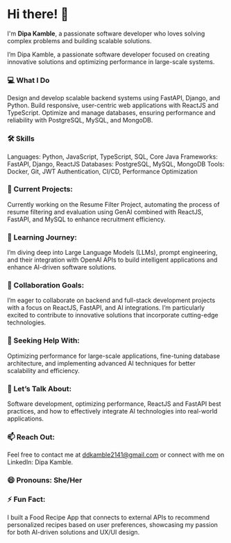 # Hi there! 👋

I'm **Dipa Kamble**, a passionate software developer who loves solving complex problems and building scalable solutions.

I’m Dipa Kamble, a passionate software developer focused on creating innovative solutions and optimizing performance in large-scale systems.

### 💻 What I Do
Design and develop scalable backend systems using FastAPI, Django, and Python.
Build responsive, user-centric web applications with ReactJS and TypeScript.
Optimize and manage databases, ensuring performance and reliability with PostgreSQL, MySQL, and MongoDB.
### 🛠️ Skills
Languages: Python, JavaScript, TypeScript, SQL, Core Java
Frameworks: FastAPI, Django, ReactJS
Databases: PostgreSQL, MySQL, MongoDB
Tools: Docker, Git, JWT Authentication, CI/CD, Performance Optimization
### 🔭 Current Projects:
Currently working on the Resume Filter Project, automating the process of resume filtering and evaluation using GenAI combined with ReactJS, FastAPI, and MySQL to enhance recruitment efficiency.

### 🌱 Learning Journey:
I’m diving deep into Large Language Models (LLMs), prompt engineering, and their integration with OpenAI APIs to build intelligent applications and enhance AI-driven software solutions.

### 👯 Collaboration Goals:
I’m eager to collaborate on backend and full-stack development projects with a focus on ReactJS, FastAPI, and AI integrations. I’m particularly excited to contribute to innovative solutions that incorporate cutting-edge technologies.

### 🤔 Seeking Help With:
Optimizing performance for large-scale applications, fine-tuning database architecture, and implementing advanced AI techniques for better scalability and efficiency.

### 💬 Let’s Talk About:
Software development, optimizing performance, ReactJS and FastAPI best practices, and how to effectively integrate AI technologies into real-world applications.

### 📫 Reach Out:
Feel free to contact me at ddkamble2141@gmail.com or connect with me on LinkedIn: Dipa Kamble.

### 😄 Pronouns: She/Her

### ⚡ Fun Fact:
I built a Food Recipe App that connects to external APIs to recommend personalized recipes based on user preferences, showcasing my passion for both AI-driven solutions and UX/UI design.
